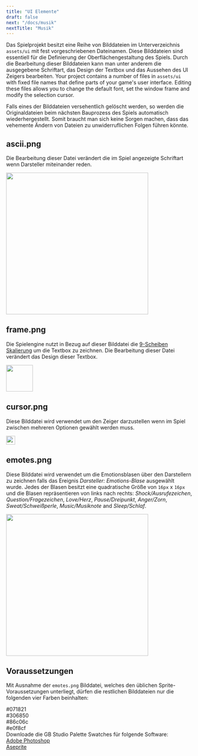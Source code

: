 ```yaml
---
title: "UI Elemente"
draft: false
next: "/docs/musik"
nextTitle: "Musik"
---
```


Das Spielprojekt besitzt eine Reihe von Bilddateien im Unterverzeichnis `assets/ui` mit fest vorgeschriebenen Dateinamen. Diese Bilddateien sind essentiell für die Definierung der Oberflächengestaltung des Spiels. Durch die Bearbeitung dieser Bilddateien kann man unter anderem die ausgegebene Schriftart, das Design der Textbox und das Aussehen des UI Zeigers bearbeiten.
Your project contains a number of files in `assets/ui` with fixed file names that define parts of your game's user interface. Editing these files allows you to change the default font, set the window frame and modify the selection cursor.

Falls eines der Bilddateien versehentlich gelöscht werden, so werden die Originaldateien beim nächsten Bauprozess des Spiels automatisch wiederhergestellt. Somit braucht man sich keine Sorgen machen, dass das vehemente Ändern von Dateien zu unwiderruflichen Folgen führen könnte.

## ascii.png

Die Bearbeitung dieser Datei verändert die im Spiel angezeigte Schriftart wenn Darsteller miteinander reden.

<img src="/img/ui/ascii.png" class="HelpSprite" style="width:384px; height:auto;"/>

## frame.png

Die Spielengine nutzt in Bezug auf dieser Bilddatei die [9-Scheiben Skalierung](https://en.wikipedia.org/wiki/9-slice_scaling) um die Textbox zu zeichnen. Die Bearbeitung dieser Datei verändert das Design dieser Textbox.

<img src="/img/ui/frame.png" class="HelpSprite" style="width:72px; height:auto;"/>

## cursor.png

Diese Bilddatei wird verwendet um den Zeiger darzustellen wenn im Spiel zwischen mehreren Optionen gewählt werden muss.

<img src="/img/ui/cursor.png" class="HelpSprite" style="width:24px; height:auto;"/>

## emotes.png

Diese Bilddatei wird verwendet um die Emotionsblasen über den Darstellern zu zeichnen falls das Ereignis _Darsteller: Emotions-Blase_ ausgewählt wurde. Jedes der Blasen besitzt eine quadratische Größe von `16px` x `16px` und die Blasen repräsentieren von links nach rechts: _Shock/Ausrufezeichen_, _Question/Fragezeichen_, _Love/Herz_, _Pause/Dreipunkt_, _Anger/Zorn_, _Sweat/Schweißperle_, _Music/Musiknote_ and _Sleep/Schlaf_.

<img src="/img/ui/emotes.png" class="HelpSprite" style="width:384px; height:auto;"/>

## Voraussetzungen

Mit Ausnahme der `emotes.png` Bilddatei, welches den üblichen Sprite-Voraussetzungen unterliegt, dürfen die restlichen Bilddateien nur die folgenden vier Farben beinhalten:

<div><div class="Swatch" style="background:#071821;"></div><div class="SwatchLabel">#071821</div></div>
<div><div class="Swatch" style="background:#306850;"></div><div class="SwatchLabel">#306850</div></div>
<div><div class="Swatch" style="background:#86c06c;"></div><div class="SwatchLabel">#86c06c</div></div>
<div><div class="Swatch" style="background:#e0f8cf;"></div><div class="SwatchLabel">#e0f8cf</div></div>

<div class="InfoBox">
Downloade die GB Studio Palette Swatches für folgende Software:<br />
<a href="/assets/swatches/gb-studio-photoshop.aco">Adobe Photoshop</a><br />
<a href="/assets/swatches/gb-studio-aseprite.aseprite">Aseprite</a>
</div>
